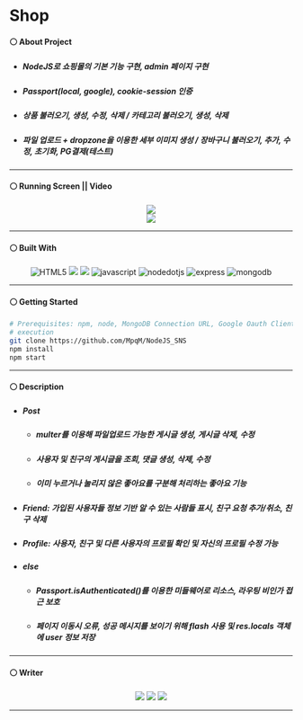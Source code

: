 # Shop
#### ⚪ About Project
* ##### NodeJS로 쇼핑몰의 기본 기능 구현, admin 페이지 구현
* ##### Passport(local, google), cookie-session 인증
* ##### 상품 불러오기, 생성, 수정, 삭제 / 카테고리 불러오기, 생성, 삭제
* ##### 파일 업로드 + dropzone을 이용한 세부 이미지 생성 / 장바구니 불러오기, 추가, 수정, 초기화, PG결제(테스트)

- - -

#### ⚪ Running Screen || Video
<p align ="center">
  <a href="https://www.youtube.com/watch?v=-PwSEkOKk4E"><img src ="https://img.shields.io/badge/youtube-FF0000.svg?&style=for-the-badge&logo=youtube&logoColor=white"/></a>
  </br>
  <img src="https://github.com/MpqM/NodeJS_SNS/assets/79093184/f6eb123c-2485-409c-9d8c-6decdce00eb1">
</p>

- - -

#### ⚪ Built With
<p align ="center">
  <img alt="HTML5" src ="https://img.shields.io/badge/HTML5-E34F26.svg?&style=for-the-badge&logo=HTML5&logoColor=white"/> <img altt="CSS3"src="https://img.shields.io/badge/CSS-1572B6?style=for-the-badge&logo=CSS3&logoColor=white"> <img src ="https://img.shields.io/badge/ejs-B4CA65.svg?&style=for-the-badge&logo=ejs&logoColor=white"/> <img alt="javascript" src ="https://img.shields.io/badge/javascript-F7DF1E.svg?&style=for-the-badge&logo=javascript&logoColor=white"/> <img alt="nodedotjs" src ="https://img.shields.io/badge/nodejs-339933.svg?&style=for-the-badge&logo=nodedotjs&logoColor=white"/> <img alt="express" src ="https://img.shields.io/badge/express-339933.svg?&style=for-the-badge&logo=express&logoColor=white"/> <img alt="mongodb" src ="https://img.shields.io/badge/mongodb-339933.svg?&style=for-the-badge&logo=mongodb&logoColor=white"/>
</p>

- - -

#### ⚪ Getting Started
```bash
# Prerequisites: npm, node, MongoDB Connection URL, Google Oauth Client
# execution
git clone https://github.com/MpqM/NodeJS_SNS
npm install
npm start
```

- - -

#### ⚪ Description
* ##### Post
    * ##### multer를 이용해 파일업로드 가능한 게시글 생성, 게시글 삭제, 수정
    * ##### 사용자 및 친구의 게시글을 조회, 댓글 생성, 삭제, 수정
    * ##### 이미 누르거나 눌리지 않은 좋아요를 구분해 처리하는 좋아요 기능
* ##### Friend: 가입된 사용자들 정보 기반 알 수 있는 사람들 표시, 친구 요청 추가/취소, 친구 삭제
* ##### Profile: 사용자, 친구 및 다른 사용자의 프로필 확인 및 자신의 프로필 수정 가능
* ##### else
  * ##### Passport.isAuthenticated()를 이용한 미들웨어로 리소스, 라우팅 비인가 접근 보호
  * ##### 페이지 이동시 오류, 성공 메시지를 보이기 위해 flash 사용 및 res.locals 객체에 user 정보 저장

- - -

#### ⚪ Writer
<p align ="center">
  <img src ="https://img.shields.io/badge/gmail-EA4335.svg?&style=for-the-badge&logo=gmail&logoColor=white"/></a> <a href = "https://github.com/MpqM"><img src ="https://img.shields.io/badge/GitHub-181717.svg?&style=for-the-badge&logo=GitHub&logoColor=white"/></a> <a href = "https://MpqM.tistory.com/"> <img src ="https://img.shields.io/badge/tistory-000000.svg?&style=for-the-badge&logo=Tistory&logoColor=white"/></a>
</p>

- - -
